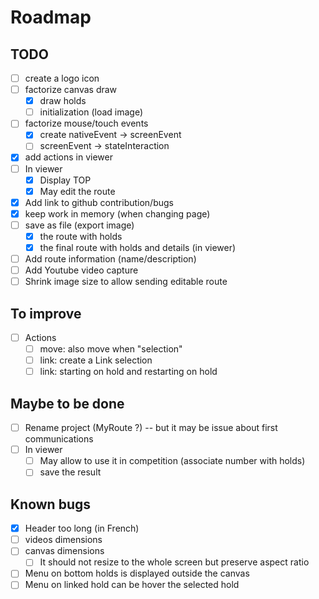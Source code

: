 # Roadmap

## TODO

* [ ] create a logo icon
* [ ] factorize canvas draw
    * [x] draw holds
    * [ ] initialization (load image)
* [ ] factorize mouse/touch events
    * [x] create nativeEvent → screenEvent
    * [ ] screenEvent → stateInteraction
* [x] add actions in viewer
* [ ] In viewer
    * [x] Display TOP
    * [x] May edit the route
* [x] Add link to github contribution/bugs
* [x] keep work in memory (when changing page)
* [ ] save as file (export image)
    * [x] the route with holds
    * [x] the final route with holds and details (in viewer)
* [ ] Add route information (name/description)
* [ ] Add Youtube video capture
* [ ] Shrink image size to allow sending editable route

## To improve

* [ ] Actions
    * [ ] move: also move when "selection"
    * [ ] link: create a Link selection
    * [ ] link: starting on hold and restarting on hold

## Maybe to be done

* [ ] Rename project (MyRoute ?) -- but it may be issue about first communications
* [ ] In viewer
    * [ ] May allow to use it in competition (associate number with holds)
    * [ ] save the result

## Known bugs

* [x] Header too long (in French)
* [ ] videos dimensions
* [ ] canvas dimensions
    * [ ] It should not resize to the whole screen but preserve aspect ratio
* [ ] Menu on bottom holds is displayed outside the canvas
* [ ] Menu on linked hold can be hover the selected hold
